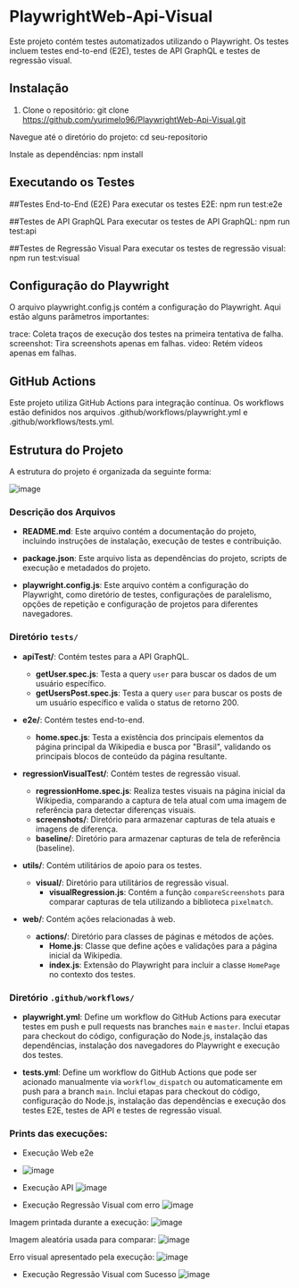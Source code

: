 # PlaywrightWeb-Api-Visual

Este projeto contém testes automatizados utilizando o Playwright. Os testes incluem testes end-to-end (E2E), testes de API GraphQL e testes de regressão visual.

## Instalação

1. Clone o repositório:
   git clone https://github.com/yurimelo96/PlaywrightWeb-Api-Visual.git

  Navegue até o diretório do projeto:
    cd seu-repositorio

  Instale as dependências:
    npm install


## Executando os Testes

  ##Testes End-to-End (E2E)
Para executar os testes E2E:
  npm run test:e2e

  ##Testes de API GraphQL
Para executar os testes de API GraphQL:
  npm run test:api

  ##Testes de Regressão Visual
Para executar os testes de regressão visual:
  npm run test:visual

## Configuração do Playwright
O arquivo playwright.config.js contém a configuração do Playwright. Aqui estão alguns parâmetros importantes:

trace: Coleta traços de execução dos testes na primeira tentativa de falha.
screenshot: Tira screenshots apenas em falhas.
video: Retém vídeos apenas em falhas.

## GitHub Actions
Este projeto utiliza GitHub Actions para integração contínua. Os workflows estão definidos nos arquivos .github/workflows/playwright.yml e .github/workflows/tests.yml.

## Estrutura do Projeto

A estrutura do projeto é organizada da seguinte forma:

![image](https://github.com/yurimelo96/PlaywrightWeb-Api-Visual/assets/54452187/f3490349-07d9-4715-aeaf-b3fbc1ba1e7c)


### Descrição dos Arquivos

- **README.md**: Este arquivo contém a documentação do projeto, incluindo instruções de instalação, execução de testes e contribuição.

- **package.json**: Este arquivo lista as dependências do projeto, scripts de execução e metadados do projeto.

- **playwright.config.js**: Este arquivo contém a configuração do Playwright, como diretório de testes, configurações de paralelismo, opções de repetição e configuração de projetos para diferentes navegadores.

### Diretório `tests/`

- **apiTest/**: Contém testes para a API GraphQL.
  - **getUser.spec.js**: Testa a query `user` para buscar os dados de um usuário específico.
  - **getUsersPost.spec.js**: Testa a query `user` para buscar os posts de um usuário específico e valida o status de retorno 200.

- **e2e/**: Contém testes end-to-end.
  - **home.spec.js**: Testa a existência dos principais elementos da página principal da Wikipedia e busca por "Brasil", validando os principais blocos de conteúdo da página resultante.

- **regressionVisualTest/**: Contém testes de regressão visual.
  - **regressionHome.spec.js**: Realiza testes visuais na página inicial da Wikipedia, comparando a captura de tela atual com uma imagem de referência para detectar diferenças visuais.
  - **screenshots/**: Diretório para armazenar capturas de tela atuais e imagens de diferença.
  - **baseline/**: Diretório para armazenar capturas de tela de referência (baseline).

- **utils/**: Contém utilitários de apoio para os testes.
  - **visual/**: Diretório para utilitários de regressão visual.
    - **visualRegression.js**: Contém a função `compareScreenshots` para comparar capturas de tela utilizando a biblioteca `pixelmatch`.

- **web/**: Contém ações relacionadas à web.
  - **actions/**: Diretório para classes de páginas e métodos de ações.
    - **Home.js**: Classe que define ações e validações para a página inicial da Wikipedia.
    - **index.js**: Extensão do Playwright para incluir a classe `HomePage` no contexto dos testes.

### Diretório `.github/workflows/`

- **playwright.yml**: Define um workflow do GitHub Actions para executar testes em push e pull requests nas branches `main` e `master`. Inclui etapas para checkout do código, configuração do Node.js, instalação das dependências, instalação dos navegadores do Playwright e execução dos testes.

- **tests.yml**: Define um workflow do GitHub Actions que pode ser acionado manualmente via `workflow_dispatch` ou automaticamente em push para a branch `main`. Inclui etapas para checkout do código, configuração do Node.js, instalação das dependências e execução dos testes E2E, testes de API e testes de regressão visual.

### Prints das execuções:

- Execução Web e2e
- ![image](https://github.com/yurimelo96/PlaywrightWeb-Api-Visual/assets/54452187/e4e66187-eef8-49be-9191-ed3959f95ad8)

- Execução API
![image](https://github.com/yurimelo96/PlaywrightWeb-Api-Visual/assets/54452187/843cc838-ebc6-4a42-8a81-13a2e06b1087)

- Execução Regressão Visual com erro
![image](https://github.com/yurimelo96/PlaywrightWeb-Api-Visual/assets/54452187/ded11928-0982-40d3-803b-8d2fcae1a9dc)

Imagem printada durante a execução:
![image](https://github.com/yurimelo96/PlaywrightWeb-Api-Visual/assets/54452187/b64bad58-8c70-45d9-a0e4-17ca22f947d6)

Imagem aleatória usada para comparar:
![image](https://github.com/yurimelo96/PlaywrightWeb-Api-Visual/assets/54452187/e37f24ff-a704-4845-bcd2-71770cd75b20)

Erro visual apresentado pela execução:
![image](https://github.com/yurimelo96/PlaywrightWeb-Api-Visual/assets/54452187/cd3543d8-9421-47c5-ac99-ebe466042ec8)

- Execução Regressão Visual com Sucesso
![image](https://github.com/yurimelo96/PlaywrightWeb-Api-Visual/assets/54452187/a3a43617-5247-4bf8-aac7-39e8c0aec2a6)

